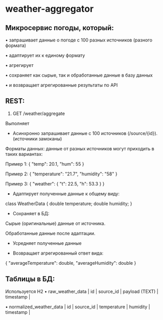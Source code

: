 # weather-aggregator

## Микросервис погоды, который:
•	запрашивает данные о погоде с 100 разных источников (разного формата)

•	адаптирует их к единому формату

•	агрегирует

•	сохраняет как сырые, так и обработанные данные в базу данных

•	и возвращает агрегированные результаты по API

## REST:

1. GET /weather/aggregate 

Выполняет
- Асинхронно запрашивает данные с 100 источников (/source/{id}). (источники замоканы)
      
Форматы данных: данные от разных источников могут приходить в таких вариантах:

Пример 1: { "temp": 20.1, "hum": 55 }

Пример 2: { "temperature": "21.7", "humidity": "58" }

Пример 3: { "weather": { "t": 22.5, "h": 53.3 } }

- Адаптирует полученные данные к общему виду:

class WeatherData {
  double temperature;
  double humidity;
}

- Сохраняет в БД:

Сырые (оригинальные) данные от источника.

Обработанные данные после адаптации.

- Усредняет полученные данные

- Возвращает агрегированный ответ вида:

{
"averageTemperature": double,
"averageHumidity": double
}

## Таблицы в БД:
Используется H2
•	raw_weather_data
| id | source_id | payload (TEXT) | timestamp |

•	normalized_weather_data
| id | source_id | temperature | humidity | timestamp |






